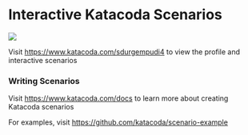 # Interactive Katacoda Scenarios

[![](http://shields.katacoda.com/katacoda/sdurgempudi4/count.svg)](https://www.katacoda.com/sdurgempudi4 "Get your profile on Katacoda.com")

Visit https://www.katacoda.com/sdurgempudi4 to view the profile and interactive scenarios

### Writing Scenarios
Visit https://www.katacoda.com/docs to learn more about creating Katacoda scenarios

For examples, visit https://github.com/katacoda/scenario-example
